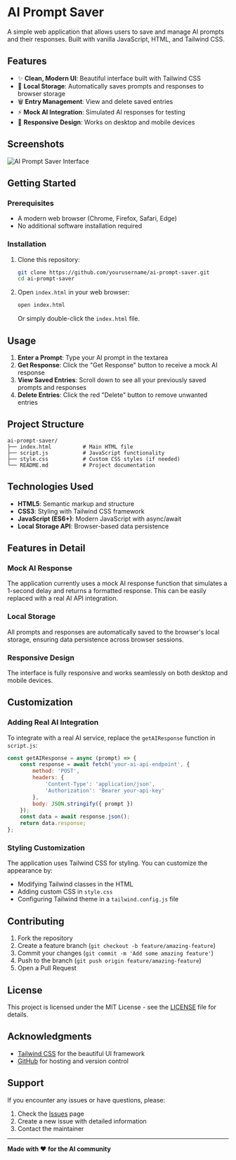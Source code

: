 # AI Prompt Saver

A simple web application that allows users to save and manage AI prompts and their responses. Built with vanilla JavaScript, HTML, and Tailwind CSS.

## Features

- ✨ **Clean, Modern UI**: Beautiful interface built with Tailwind CSS
- 💾 **Local Storage**: Automatically saves prompts and responses to browser storage
- 🗑️ **Entry Management**: View and delete saved entries
- ⚡ **Mock AI Integration**: Simulated AI responses for testing
- 📱 **Responsive Design**: Works on desktop and mobile devices

## Screenshots

![AI Prompt Saver Interface](https://via.placeholder.com/800x400/4F46E5/FFFFFF?text=AI+Prompt+Saver+Interface)

## Getting Started

### Prerequisites

- A modern web browser (Chrome, Firefox, Safari, Edge)
- No additional software installation required

### Installation

1. Clone this repository:
   ```bash
   git clone https://github.com/yourusername/ai-prompt-saver.git
   cd ai-prompt-saver
   ```

2. Open `index.html` in your web browser:
   ```bash
   open index.html
   ```
   
   Or simply double-click the `index.html` file.

## Usage

1. **Enter a Prompt**: Type your AI prompt in the textarea
2. **Get Response**: Click the "Get Response" button to receive a mock AI response
3. **View Saved Entries**: Scroll down to see all your previously saved prompts and responses
4. **Delete Entries**: Click the red "Delete" button to remove unwanted entries

## Project Structure

```
ai-prompt-saver/
├── index.html          # Main HTML file
├── script.js           # JavaScript functionality
├── style.css           # Custom CSS styles (if needed)
└── README.md           # Project documentation
```

## Technologies Used

- **HTML5**: Semantic markup and structure
- **CSS3**: Styling with Tailwind CSS framework
- **JavaScript (ES6+)**: Modern JavaScript with async/await
- **Local Storage API**: Browser-based data persistence

## Features in Detail

### Mock AI Response
The application currently uses a mock AI response function that simulates a 1-second delay and returns a formatted response. This can be easily replaced with a real AI API integration.

### Local Storage
All prompts and responses are automatically saved to the browser's local storage, ensuring data persistence across browser sessions.

### Responsive Design
The interface is fully responsive and works seamlessly on both desktop and mobile devices.

## Customization

### Adding Real AI Integration
To integrate with a real AI service, replace the `getAIResponse` function in `script.js`:

```javascript
const getAIResponse = async (prompt) => {
    const response = await fetch('your-ai-api-endpoint', {
        method: 'POST',
        headers: {
            'Content-Type': 'application/json',
            'Authorization': 'Bearer your-api-key'
        },
        body: JSON.stringify({ prompt })
    });
    const data = await response.json();
    return data.response;
};
```

### Styling Customization
The application uses Tailwind CSS for styling. You can customize the appearance by:
- Modifying Tailwind classes in the HTML
- Adding custom CSS in `style.css`
- Configuring Tailwind theme in a `tailwind.config.js` file

## Contributing

1. Fork the repository
2. Create a feature branch (`git checkout -b feature/amazing-feature`)
3. Commit your changes (`git commit -m 'Add some amazing feature'`)
4. Push to the branch (`git push origin feature/amazing-feature`)
5. Open a Pull Request

## License

This project is licensed under the MIT License - see the [LICENSE](LICENSE) file for details.

## Acknowledgments

- [Tailwind CSS](https://tailwindcss.com/) for the beautiful UI framework
- [GitHub](https://github.com) for hosting and version control

## Support

If you encounter any issues or have questions, please:
1. Check the [Issues](https://github.com/yourusername/ai-prompt-saver/issues) page
2. Create a new issue with detailed information
3. Contact the maintainer

---

**Made with ❤️ for the AI community** 